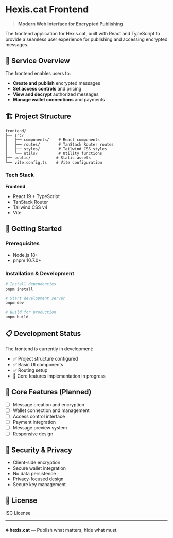 # Hexis.cat Frontend

> **Modern Web Interface for Encrypted Publishing**

The frontend application for Hexis.cat, built with React and TypeScript to provide a seamless user experience for publishing and accessing encrypted messages.

## 🎯 Service Overview

The frontend enables users to:

- **Create and publish** encrypted messages
- **Set access controls** and pricing
- **View and decrypt** authorized messages
- **Manage wallet connections** and payments

## 🏗️ Project Structure

```
frontend/
├── src/
│   ├── components/    # React components
│   ├── routes/        # TanStack Router routes
│   ├── styles/        # Tailwind CSS styles
│   └── utils/         # Utility functions
├── public/           # Static assets
└── vite.config.ts    # Vite configuration
```

### Tech Stack

**Frontend**

- React 19 + TypeScript
- TanStack Router
- Tailwind CSS v4
- Vite

## 🚀 Getting Started

### Prerequisites

- Node.js 18+
- pnpm 10.7.0+

### Installation & Development

```bash
# Install dependencies
pnpm install

# Start development server
pnpm dev

# Build for production
pnpm build
```

## 📋 Development Status

The frontend is currently in development:

- ✅ Project structure configured
- ✅ Basic UI components
- ✅ Routing setup
- 🔄 Core features implementation in progress

## 🎨 Core Features (Planned)

- [ ] Message creation and encryption
- [ ] Wallet connection and management
- [ ] Access control interface
- [ ] Payment integration
- [ ] Message preview system
- [ ] Responsive design

## 🔐 Security & Privacy

- Client-side encryption
- Secure wallet integration
- No data persistence
- Privacy-focused design
- Secure key management

## 📄 License

ISC License

---

**🜍 hexis.cat** — Publish what matters, hide what must.
